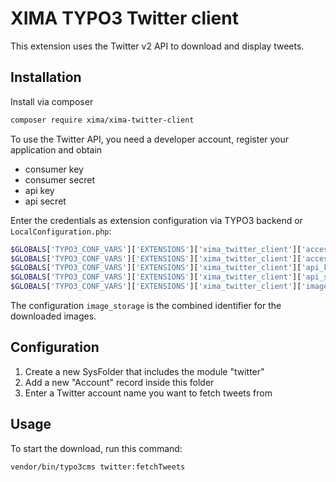 # XIMA TYPO3 Twitter client

This extension uses the Twitter v2 API to download and display tweets.

## Installation

Install via composer

```bash
composer require xima/xima-twitter-client
```

To use the Twitter API, you need a developer account, register your application and obtain

* consumer key
* consumer secret
* api key
* api secret

Enter the credentials as extension configuration via TYPO3 backend or `LocalConfiguration.php`:

````php
$GLOBALS['TYPO3_CONF_VARS']['EXTENSIONS']['xima_twitter_client']['access_key'] = '',
$GLOBALS['TYPO3_CONF_VARS']['EXTENSIONS']['xima_twitter_client']['access_secret'] = '',
$GLOBALS['TYPO3_CONF_VARS']['EXTENSIONS']['xima_twitter_client']['api_key'] = '',
$GLOBALS['TYPO3_CONF_VARS']['EXTENSIONS']['xima_twitter_client']['api_secret'] = '',
$GLOBALS['TYPO3_CONF_VARS']['EXTENSIONS']['xima_twitter_client']['image_storage'] = '1:Images/Twitter',
````

The configuration `image_storage` is the combined identifier for the downloaded images.

## Configuration

1. Create a new SysFolder that includes the module "twitter"
2. Add a new "Account" record inside this folder
3. Enter a Twitter account name you want to fetch tweets from

## Usage

To start the download, run this command:

```bash
vendor/bin/typo3cms twitter:fetchTweets
```
